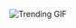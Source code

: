 
<!-- GIF_SECTION -->
![Trending GIF](https://media2.giphy.com/media/v1.Y2lkPThiYjIxNzcybWhvdTVuajZ4bXY5eGF5ejZudWV2ZXN6bzRhcXV6N2FkcjNlMnBnMyZlcD12MV9naWZzX3NlYXJjaCZjdD1n/An7V0fylHZKGYd7dxw/giphy.gif)
<!-- END_GIF_SECTION -->
